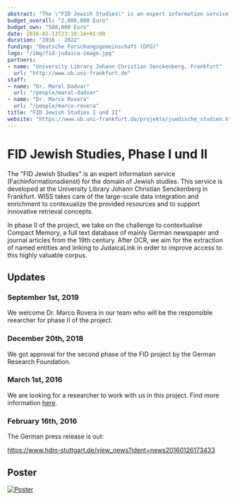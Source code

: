 ```yaml
---
abstract: "The \"FID Jewish Studies\" is an expert information service (Fachinformationsdienst) for the domain of Jewish studies. This service is developed at the University Library Johann Christian Senckenberg in Frankfurt. WebIS takes care of the large-scale data integration and enrichment to contexualize the provided resources and to support innovative retrieval concepts."
budget_overall: "2,000,000 Euro"
budget_own: "580,000 Euro"
date: 2016-02-13T23:19:14+01:00
duration: "2016 - 2022"
funding: "Deutsche Forschungsgemeinschaft (DFG)"
logo: "/img/fid-judaica-image.jpg"
partners:
- name: "University Library Johann Christian Senckenberg, Frankfurt"
  url: "http://www.ub.uni-frankfurt.de"
staff:
- name: "Dr. Maral Dadvar"
  url: "/people/maral-dadvar"
- name: "Dr. Marco Rovera"
  url: "/people/marco-rovera"
title: "FID Jewish Studies I und II"
website: "https://www.ub.uni-frankfurt.de/projekte/juedische_studien.html"
---
```


# FID Jewish Studies, Phase I und II
The "FID Jewish Studies" is an expert information service (Fachinformationsdienst) for the domain of Jewish studies. This service is developed at the University Library Johann Christian Senckenberg in Frankfurt. WISS takes care of the large-scale data integration and enrichment to contexualize the provided resources and to support innovative retrieval concepts.

In phase II of the project, we take on the challenge to contextualise Compact Memory, a full text database of mainly German newspaper and journal articles from the 19th century. After OCR, we aim for the extraction of named entities and linking to JudaicaLink in order to improve access to this highly valuable corpus.


## Updates

### September 1st, 2019
We welcome Dr. Marco Rovera in our team who will be the responsible reearcher for phase II of the project.

### December 20th, 2018
We got approval for the second phase of the FID project by the German Research Foundation.

### March 1st, 2016
We are looking for a researcher to work with us in this project. Find more information [here](/career/wimi-2016-1).

### February 16th, 2016
The German press release is out:

https://www.hdm-stuttgart.de/view_news?ident=news20160126173433


## Poster

[![Poster](/poster/poster-fid-judaica-small.png)](/poster/poster-fid-judaica.pdf)

